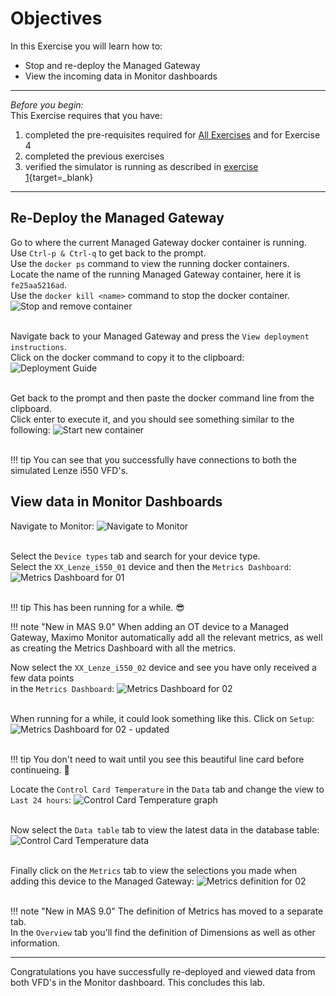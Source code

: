 # Objectives
In this Exercise you will learn how to:

* Stop and re-deploy the Managed Gateway
* View the incoming data in Monitor dashboards

---
*Before you begin:*  
This Exercise requires that you have:

1. completed the pre-requisites required for [All Exercises](prereqs.md) and for Exercise 4
2. completed the previous exercises
3. verified the simulator is running as described in [exercise 1](setup_simulator.md){target=_blank}

---

## Re-Deploy the Managed Gateway

Go to where the current Managed Gateway docker container is running.</br>
Use `Ctrl-p & Ctrl-q` to get back to the prompt.</br>
Use the `docker ps` command to view the running docker containers.</br>
Locate the name of the running Managed Gateway container, here it is `fe25aa5216ad`.</br>
Use the `docker kill <name>` command to stop the docker container.
![Stop and remove container](img/deploy_monitor_01.png)</br></br>


Navigate back to your Managed Gateway and press the `View deployment instructions`. </br>
Click on the docker command to copy it to the clipboard:
![Deployment Guide](img/deploy_verify_01.png)</br></br>

Get back to the prompt and then paste the docker command line from the clipboard.</br>
Click enter to execute it, and you should see something similar to the following:
![Start new container](img/deploy_monitor_02.png)</br></br>

!!! tip
	You can see that you successfully have connections to both the simulated Lenze i550 VFD's.</br>


## View data in Monitor Dashboards

Navigate to Monitor:
![Navigate to Monitor](img/deploy_monitor_03.png)</br></br>

Select the `Device types` tab and search for your device type.</br>
Select the `XX_Lenze_i550_01` device and then the `Metrics Dashboard`:
![Metrics Dashboard for 01](img/deploy_monitor_04.png)</br></br>

!!! tip
    This has been running for a while. 😎

!!! note "New in MAS 9.0"
    When adding an OT device to a Managed Gateway, Maximo Monitor automatically add all the relevant metrics, as well as creating the Metrics Dashboard with all the metrics.

Now select the `XX_Lenze_i550_02` device and see you have only received a few data points</br>
in the `Metrics Dashboard`:
![Metrics Dashboard for 02](img/deploy_monitor_05.png)</br></br>

When running for a while, it could look something like this. Click on `Setup`:
![Metrics Dashboard for 02 - updated](img/deploy_monitor_06.png)</br></br>

!!! tip
    You don't need to wait until you see this beautiful line card before continueing. 🤗


Locate the `Control Card Temperature` in the `Data` tab and change the view to `Last 24 hours`:
![Control Card Temperature graph](img/deploy_monitor_07.png)</br></br>

Now select the `Data table` tab to view the latest data in the database table:
![Control Card Temperature data](img/deploy_monitor_08.png)</br></br>

Finally click on the `Metrics` tab to view the selections you made when adding this device to the Managed Gateway:
![Metrics definition for 02](img/deploy_monitor_09.png)</br></br>

!!! note "New in MAS 9.0"
    The definition of Metrics has moved to a separate tab.</br>
	In the `Overview` tab you'll find the definition of Dimensions as well as other information.


---
Congratulations you have successfully re-deployed and viewed data from both VFD's in the Monitor dashboard. This concludes this lab.</br></br>
